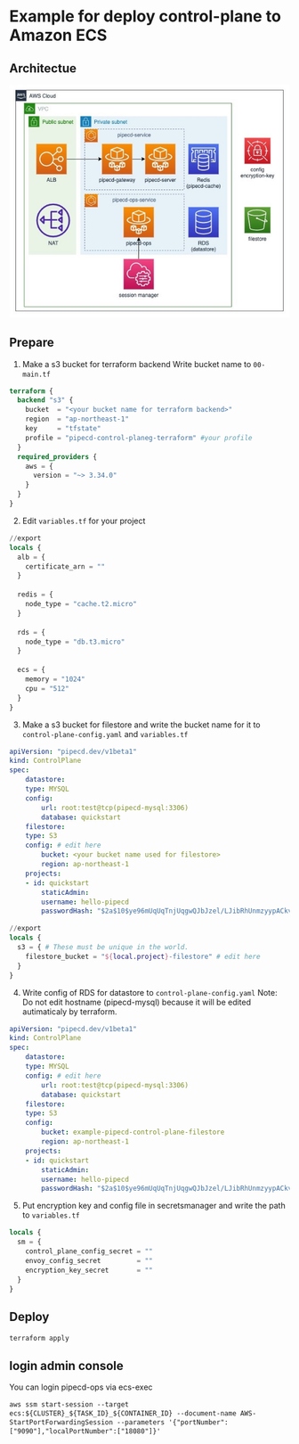 # Example for deploy control-plane to Amazon ECS

## Architectue

![](assets/control-plane-on-aws.jpg)

## Prepare
1. Make a s3 bucket for terraform backend
Write bucket name to `00-main.tf`
```tf
terraform {
  backend "s3" {
    bucket  = "<your bucket name for terraform backend>"
    region  = "ap-northeast-1"
    key     = "tfstate"
    profile = "pipecd-control-planeg-terraform" #your profile
  }
  required_providers {
    aws = {
      version = "~> 3.34.0"
    }
  }
}
```

2. Edit `variables.tf` for your project
```tf
//export
locals {
  alb = {
    certificate_arn = ""
  }
  
  redis = {
    node_type = "cache.t2.micro"
  }

  rds = {
    node_type = "db.t3.micro"
  }

  ecs = {
    memory = "1024"
    cpu = "512"
  }
}
```

3. Make a s3 bucket for filestore and write the bucket name for it to `control-plane-config.yaml` and `variables.tf`
```yaml
apiVersion: "pipecd.dev/v1beta1"
kind: ControlPlane
spec:
    datastore:
    type: MYSQL
    config:
        url: root:test@tcp(pipecd-mysql:3306)
        database: quickstart
    filestore:
    type: S3
    config: # edit here
        bucket: <your bucket name used for filestore> 
        region: ap-northeast-1
    projects:
    - id: quickstart
        staticAdmin:
        username: hello-pipecd
        passwordHash: "$2a$10$ye96mUqUqTnjUqgwQJbJzel/LJibRhUnmzyypACkvrTSnQpVFZ7qK" # bcrypt value of "hello-pipecd"
```
```tf
//export
locals {
  s3 = { # These must be unique in the world.
    filestore_bucket = "${local.project}-filestore" # edit here
  }
}
```
4. Write config of RDS for datastore to `control-plane-config.yaml`
Note: Do not edit hostname (pipecd-mysql) because it will be edited autimaticaly by terraform.
```yaml
apiVersion: "pipecd.dev/v1beta1"
kind: ControlPlane
spec:
    datastore:
    type: MYSQL
    config: # edit here
        url: root:test@tcp(pipecd-mysql:3306)
        database: quickstart
    filestore:
    type: S3
    config: 
        bucket: example-pipecd-control-plane-filestore 
        region: ap-northeast-1
    projects:
    - id: quickstart
        staticAdmin:
        username: hello-pipecd
        passwordHash: "$2a$10$ye96mUqUqTnjUqgwQJbJzel/LJibRhUnmzyypACkvrTSnQpVFZ7qK" # bcrypt value of "hello-pipecd"
```

5. Put encryption key and config file in secretsmanager and write the path to `variables.tf`
```tf
locals {
  sm = {
    control_plane_config_secret = ""
    envoy_config_secret         = ""
    encryption_key_secret       = ""
  }
}
```

## Deploy
```
terraform apply
```

## login admin console
You can login pipecd-ops via ecs-exec
```
aws ssm start-session --target ecs:${CLUSTER}_${TASK_ID}_${CONTAINER_ID} --document-name AWS-StartPortForwardingSession --parameters '{"portNumber":["9090"],"localPortNumber":["18080"]}'
```


